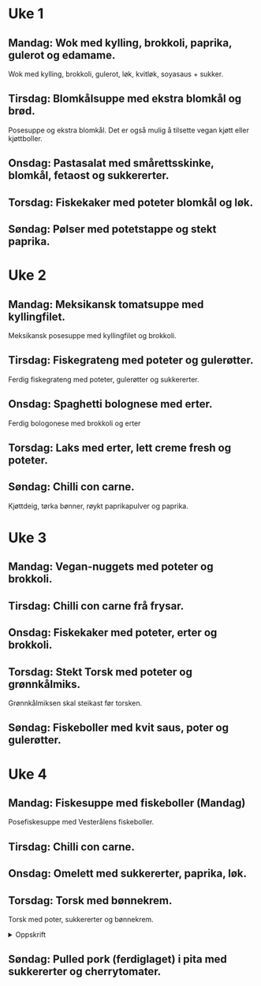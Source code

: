 # Uke 1
## Mandag: Wok med kylling, brokkoli, paprika, gulerot og edamame.
Wok med kylling, brokkoli, gulerot, løk, kvitløk, soyasaus + sukker.
## Tirsdag: Blomkålsuppe med ekstra blomkål og brød.
Posesuppe og ekstra blomkål. Det er også mulig å tilsette vegan kjøtt eller kjøttboller.
## Onsdag: Pastasalat med smårettsskinke, blomkål, fetaost og sukkererter.
## Torsdag: Fiskekaker med poteter blomkål og løk.
## Søndag: Pølser med potetstappe og stekt paprika.


# Uke 2
## Mandag: Meksikansk tomatsuppe med kyllingfilet.
Meksikansk posesuppe med kyllingfilet og brokkoli.
## Tirsdag: Fiskegrateng med poteter og gulerøtter.
Ferdig fiskegrateng med poteter, gulerøtter og sukkererter.
## Onsdag: Spaghetti bolognese med erter.
Ferdig bologonese med brokkoli og erter
## Torsdag: Laks med erter, lett creme fresh og poteter.
## Søndag: Chilli con carne.
Kjøttdeig, tørka bønner, røykt paprikapulver og paprika.


# Uke 3
## Mandag: Vegan-nuggets med poteter og brokkoli.
## Tirsdag: Chilli con carne frå frysar.
## Onsdag: Fiskekaker med poteter, erter og brokkoli.
## Torsdag: Stekt Torsk med poteter og grønnkålmiks.
Grønnkålmiksen skal steikast før torsken.
## Søndag: Fiskeboller med kvit saus, poter og gulerøtter.


# Uke 4
## Mandag: Fiskesuppe med fiskeboller (Mandag)
Posefiskesuppe med Vesterålens fiskeboller.
## Tirsdag: Chilli con carne.
## Onsdag: Omelett med sukkererter, paprika, løk. 
## Torsdag: Torsk med bønnekrem.
Torsk med poter, sukkererter og bønnekrem.
<details>
  <summary>Oppskrift</summary> 
  
  <h3>Ingrendienser</h3>    
  <ul>
    <li>250 g kokte, hvit bønner, naturell</li>
    <li>2 sjalottløk</li>
    <li>2 fedd hvitløk</li>
    <li>2 ss/ olivenolje</li>
    <li>3 dl kyllingkraft</li>
    <li>2 ss smør</li>
  </ul>
  <h3>Framgangsmåte</h3>
  <ol>
  <li>Sett på poteter.</li>
  <li>Bland alt saman i ei gryte.</li>
  <li>Kok i 20 minutt.</li>
  <li>Mens kremen kokar så stek torsken som vanleg.</li>
  </ol>    
</details>

## Søndag: Pulled pork (ferdiglaget) i pita med sukkererter og cherrytomater.
